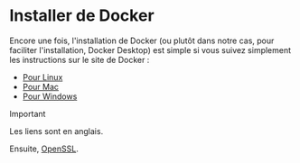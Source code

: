 # Installer de Docker

Encore une fois, l'installation de Docker (ou plutôt dans notre cas, pour faciliter l'installation, Docker Desktop) est simple si vous suivez simplement les instructions sur le site de Docker :

- [Pour Linux](https://docs.docker.com/desktop/install/linux-install/)
- [Pour Mac](https://docs.docker.com/desktop/install/mac-install/)
- [Pour Windows](https://docs.docker.com/desktop/install/windows-install/)

> [!IMPORTANT]
> Les liens sont en anglais.

Ensuite, [OpenSSL](Install_OpenSSL.md).
